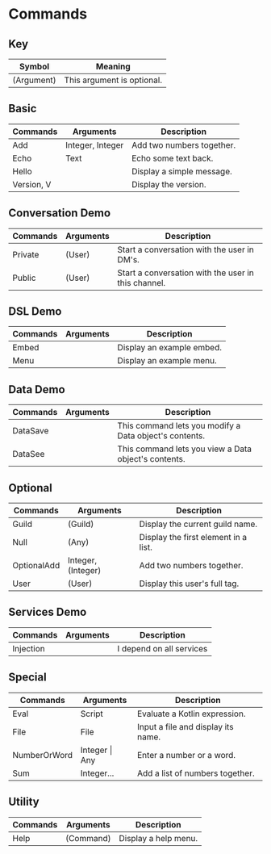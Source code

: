 # Commands

## Key
| Symbol     | Meaning                    |
| ---------- | -------------------------- |
| (Argument) | This argument is optional. |

## Basic
| Commands   | Arguments        | Description               |
| ---------- | ---------------- | ------------------------- |
| Add        | Integer, Integer | Add two numbers together. |
| Echo       | Text             | Echo some text back.      |
| Hello      | <none>           | Display a simple message. |
| Version, V | <none>           | Display the version.      |

## Conversation Demo
| Commands | Arguments | Description                                         |
| -------- | --------- | --------------------------------------------------- |
| Private  | (User)    | Start a conversation with the user in DM's.         |
| Public   | (User)    | Start a conversation with the user in this channel. |

## DSL Demo
| Commands | Arguments | Description               |
| -------- | --------- | ------------------------- |
| Embed    | <none>    | Display an example embed. |
| Menu     | <none>    | Display an example menu.  |

## Data Demo
| Commands | Arguments | Description                                            |
| -------- | --------- | ------------------------------------------------------ |
| DataSave | <none>    | This command lets you modify a Data object's contents. |
| DataSee  | <none>    | This command lets you view a Data object's contents.   |

## Optional
| Commands    | Arguments          | Description                          |
| ----------- | ------------------ | ------------------------------------ |
| Guild       | (Guild)            | Display the current guild name.      |
| Null        | (Any)              | Display the first element in a list. |
| OptionalAdd | Integer, (Integer) | Add two numbers together.            |
| User        | (User)             | Display this user's full tag.        |

## Services Demo
| Commands  | Arguments | Description              |
| --------- | --------- | ------------------------ |
| Injection | <none>    | I depend on all services |

## Special
| Commands     | Arguments      | Description                        |
| ------------ | -------------- | ---------------------------------- |
| Eval         | Script         | Evaluate a Kotlin expression.      |
| File         | File           | Input a file and display its name. |
| NumberOrWord | Integer \| Any | Enter a number or a word.          |
| Sum          | Integer...     | Add a list of numbers together.    |

## Utility
| Commands | Arguments | Description          |
| -------- | --------- | -------------------- |
| Help     | (Command) | Display a help menu. |

